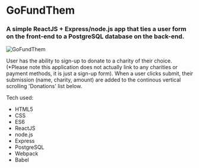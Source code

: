 # GoFundThem

### A simple ReactJS + Express/node.js app that ties a user form on the front-end to a PostgreSQL database on the back-end.

![GoFundThem](/dist/images/gofundthem.png)

User has the ability to sign-up to donate to a charity of their choice. (*Please note this application does not actually link to any charities or payment methods, it is just a sign-up form).  When a user clicks submit, their submission (name, charity, amount) are added to the continous vertical scrolling 'Donations' list below. 

Tech used:
* HTML5
* CSS
* ES6 
* ReactJS
* node.js
* Express
* PostgreSQL
* Webpack
* Babel
